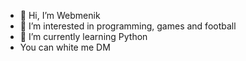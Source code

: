 - 👋 Hi, I’m Webmenik
- 👀 I’m interested in programming, games and football
- 🌱 I’m currently learning Python
- You can white me DM



<!---
Webmenik/Webmenik is a ✨ special ✨ repository because its `README.md` (this file) appears on your GitHub profile.
You can click the Preview link to take a look at your changes.
--->
